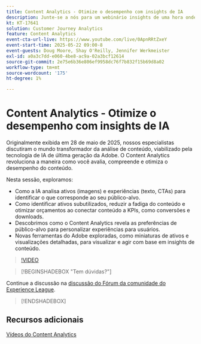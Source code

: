 ```yaml
---
title: Content Analytics - Otimize o desempenho com insights de IA
description: Junte-se a nós para um webinário insights de uma hora onde mergulhamos no mundo transformador da análise de conteúdo, viabilizado pela tecnologia de IA de ponta da Adobe. Esta sessão explorará como a análise de conteúdo pode revolucionar a maneira como você avalia, entende e otimiza o desempenho do conteúdo.
kt: KT-17641
solution: Customer Journey Analytics
feature: Content Analytics
event-cta-url-live: https://www.youtube.com/live/0ApnRRtZxeY
event-start-time: 2025-05-22 09:00-8
event-guests: Doug Moore, Shay O'Reilly, Jennifer Werkmeister
exl-id: a0a3c7dd-e060-4be8-ac9a-02a3bcf12614
source-git-commit: 2e75e6b36e806ef9958dc76f7b832f15b69d8a02
workflow-type: tm+mt
source-wordcount: '175'
ht-degree: 1%

---
```


# Content Analytics - Otimize o desempenho com insights de IA

Originalmente exibida em 28 de maio de 2025, nossos especialistas discutiram o mundo transformador da análise de conteúdo, viabilizado pela tecnologia de IA de última geração da Adobe. O Content Analytics revoluciona a maneira como você avalia, compreende e otimiza o desempenho do conteúdo.

Nesta sessão, exploramos:

* Como a IA analisa ativos (imagens) e experiências (texto, CTAs) para identificar o que corresponde ao seu público-alvo.
* Como identificar ativos subutilizados, reduzir a fadiga do conteúdo e otimizar orçamentos ao conectar conteúdo a KPIs, como conversões e downloads.
* Descobrimos como o Content Analytics revela as preferências de público-alvo para personalizar experiências para usuários.
* Novas ferramentas do Adobe exploradas, como miniaturas de ativos e visualizações detalhadas, para visualizar e agir com base em insights de conteúdo.

>[!VIDEO](https://video.tv.adobe.com/v/3460420/?quality=12&learn=on)

>[!BEGINSHADEBOX &quot;Tem dúvidas?&quot;]

Continue a discussão na [discussão do Fórum da comunidade do Experience League](https://experienceleaguecommunities.adobe.com/t5/adobe-analytics-discussions/adobe-experience-league-live-content-analytics-optimize/m-p/756741#M4712).

>[!ENDSHADEBOX]

## Recursos adicionais

[Vídeos do Content Analytics](https://experienceleague.adobe.com/en/docs/customer-journey-analytics-learn/tutorials/content-analytics/introduction-to-content-analytics)
